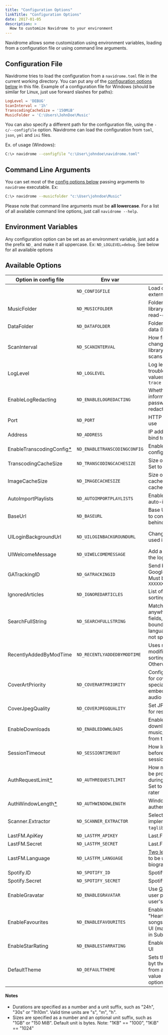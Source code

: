 ```yaml
---
title: "Configuration Options"
linkTitle: "Configuration Options"
date: 2017-01-05
description: >
  How to customize Navidrome to your environment
---
```


Navidrome allows some customization using environment variables, loading from a configuration file
or using command line arguments.

## Configuration File

Navidrome tries to load the configuration from a `navidrome.toml` file in the current working
directory. You can put any of the [configuration options below](#available-options) in this file. 
Example of a configuration file for Windows (should be similar for Linux, just use forward slashes for paths):

```toml
LogLevel = 'DEBUG'
ScanInterval = '1h'
TranscodingCacheSize = '150MiB'
MusicFolder = 'C:\Users\JohnDoe\Music' 
```

You can also specify a different path for the configuration file, using the `-c/--configfile` option.
Navidrome can load the configuration from `toml`, `json`, `yml` and `ini` files.

Ex. of usage (Windows):

```bash
C:\> navidrome --configfile "c:\User\johndoe\navidrome.toml"
```

## Command Line Arguments

You can set most of the [config options below](#available-options) passing arguments to `navidrome` executable. Ex:
```bash
C:\> navidrome --musicfolder "c:\User\johndoe\Music"
```

Please note that command line arguments must be **all lowercase**. For a list of all available command line options, 
just call `navidrome --help`.


## Environment Variables

Any configuration option can be set as an environment variable, just add a the prefix `ND_` and
make it all uppercase. Ex: `ND_LOGLEVEL=debug`. See below for all available options

## Available Options

| Option in config file                       | Env var                      | Description                                                                                                                | Default Value                            |
| --------------------------------------------| ---------------------------- | -------------------------------------------------------------------------------------------------------------------------- | ---------------------------------------- |
|                                             | `ND_CONFIGFILE`              | Load configurations from an external config file                                                                           | `"./navidrome.toml"`                     |
| MusicFolder                                 | `ND_MUSICFOLDER`             | Folder where your music library is stored. Can be read-only                                                                | `"./music"`                              |
| DataFolder                                  | `ND_DATAFOLDER`              | Folder to store application data (DB, cache...)                                                                            | `"./data"`                               |
| ScanInterval                                | `ND_SCANINTERVAL`            | How frequently to scan for changes in your music library. Set it to `0` to disable scans                                   | `"1m"`                                   |
| LogLevel                                    | `ND_LOGLEVEL`                | Log level. Useful for troubleshooting. Possible values: `error`, `info`, `debug`, `trace`                                  | `"info"`                                 |
| EnableLogRedacting                          | `ND_ENABLELOGREDACTING`      | Whether or not sensitive information (like tokens and passwords) should be redacted (hidden) in the logs                   | `true`                                   |
| Port                                        | `ND_PORT`                    | HTTP port Navidrome will use                                                                                               | `4533`                                   |
| Address                                     | `ND_ADDRESS`                 | IP address the server will bind to                                                                                         | `0.0.0.0` and `::` (all IPs)             |
| EnableTranscodingConfig[\*][transcoding]    | `ND_ENABLETRANSCODINGCONFIG` | Enables transcoding configuration in the UI                                                                                | `false`                                  |
| TranscodingCacheSize                        | `ND_TRANSCODINGCACHESIZE`    | Size of transcoding cache. Set to `0` to disable cache                                                                     | `"100MB"`                                |
| ImageCacheSize                              | `ND_IMAGECACHESIZE`          | Size of image (art work) cache. Set to `0` to disable cache                                                                | `"100MB"`                                |
| AutoImportPlaylists                         | `ND_AUTOIMPORTPLAYLISTS`     | Enable/disable `.m3u` playlist auto-import                                                                                 | `true`                                   |
| BaseUrl                                     | `ND_BASEURL`                 | Base URL (only the `path` part) to configure Navidrome behind a proxy (ex: `/music`)                                       | _Empty_                                  |
| UILoginBackgroundUrl                        | `ND_UILOGINBACKGROUNDURL`    | Change background image used in the Login page                                                                             | _random music image from Unsplash.com_   |
| UIWelcomeMessage                            | `ND_UIWELCOMEMESSAGE`        | Add a welcome message to the login screen                                                                                  | _Empty_                                  |
| GATrackingID                                | `ND_GATRACKINGID`            | Send basic info to your own Google Analytics account. Must be in the format `UA-XXXXXXXX`                                  | _Empty_ (disabled)                       |
| IgnoredArticles                             | `ND_IGNOREDARTICLES`         | List of ignored articles when sorting/indexing artists                                                                     | `"The El La Los Las Le Les Os As O A"`   |
| SearchFullString                            | `ND_SEARCHFULLSTRING`        | Match query strings anywhere in searchable fields, not only in word boundaries. Useful for languages where words are not space separated | `false`                    |
| RecentlyAddedByModTime                      | `ND_RECENTLYADDEDBYMODTIME`  | Uses music files' modification time when sorting by "Recently Added". Otherwise use import time                            | `false`                                  |
| CoverArtPriority                            | `ND_COVERARTPRIORITY`        | Configure the order to look for cover art images. Use special `embedded` value to get embedded images from the audio files | `"embedded, cover.*, folder.*, front.*"` |
| CoverJpegQuality                            | `ND_COVERJPEGQUALITY`        | Set JPEG quality percentage for resized cover art images                                                                   | `75`                                     |
| EnableDownloads                             | `ND_ENABLEDOWNLOADS`         | Enable the option in the UI to download music/albums/artists/playlists from the server                                     | `true`                                   |
| SessionTimeout                              | `ND_SESSIONTIMEOUT`          | How long Navidrome will wait before closing web ui idle sessions                                                           | `"24h"`                                  |
| AuthRequestLimit[\*][limit-login-attempts]  | `ND_AUTHREQUESTLIMIT`        | How many login requests can be processed from a single IP during the `AuthWindowLength`. Set to `0` to disable the limit rater | `5`                                  |
| AuthWindowLength[\*][limit-login-attempts]  | `ND_AUTHWINDOWLENGTH`        | Window Length for the authentication rate limit                                                                            | `"20s"`                                  |
| Scanner.Extractor                           | `ND_SCANNER_EXTRACTOR`       | Select metadata extractor implementation. Options: `taglib` or `ffmpeg`                                                    | `taglib`                                 |
| LastFM.ApiKey                               | `ND_LASTFM_APIKEY`           | Last.FM ApiKey                                                                                                             | _Empty_                                  |
| LastFM.Secret                               | `ND_LASTFM_SECRET`           | Last.FM Shared Secret                                                                                                      | _Empty_                                  |
| LastFM.Language                             | `ND_LASTFM_LANGUAGE`         | [Two letter-code for language][language-codes] to be used to retrieve biographies from Last.FM                             | `"en"`                                   |
| Spotify.ID                                  | `ND_SPOTIFY_ID`              | Spotify Client ID                                                                                                          | _Empty_                                  |
| Spotify.Secret                              | `ND_SPOTIFY_SECRET`          | Spotify Client Secret                                                                                                      | _Empty_                                  |
| EnableGravatar                              | `ND_ENABLEGRAVATAR`          | Use [Gravatar](https://gravatar.com/) images as the user profile image. Needs the user's email to be filled                | `false`                                  |
| EnableFavourites                            | `ND_ENABLEFAVOURITES`        | Enable toggling "Heart"/"Loved" for songs/albums/artists in the UI (maps to "Star"/"Starred" in Subsonic Clients)          | `true`                                   |
| EnableStarRating                            | `ND_ENABLESTARRATING`        | Enable 5-star ratings in the UI                                                                                            | `true`                                   |
| DefaultTheme                                | `ND_DEFAULTTHEME`            | Sets the default theme used byt the UI when logging in from a new browser. This value must match one of the options in the UI | `Dark`                                |

#### Notes

- Durations are specified as a number and a unit suffix, such as "24h", "30s" or "1h10m". Valid
  time units are "s", "m", "h".
- Sizes are specified as a number and an optional unit suffix, such as "1GB" or "150 MiB". Default
  unit is bytes.  Note: "1KB" == "1000", "1KiB" == "1024"


[limit-login-attempts]: /docs/usage/security#limit-login-attempts  "Login Limit Rating"
[transcoding]:          /docs/usage/security#transcoding-configuration "Transcoding configuration"
[language-codes]:       https://en.wikipedia.org/wiki/List_of_ISO_639-1_codes "List of language codes"
